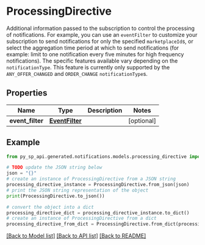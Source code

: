 # ProcessingDirective

Additional information passed to the subscription to control the processing of notifications. For example, you can use an `eventFilter` to customize your subscription to send notifications for only the specified `marketplaceId`s, or select the aggregation time period at which to send notifications (for example: limit to one notification every five minutes for high frequency notifications). The specific features available vary depending on the `notificationType`.  This feature is currently only supported by the `ANY_OFFER_CHANGED` and `ORDER_CHANGE` `notificationType`s.

## Properties

Name | Type | Description | Notes
------------ | ------------- | ------------- | -------------
**event_filter** | [**EventFilter**](EventFilter.md) |  | [optional] 

## Example

```python
from py_sp_api.generated.notifications.models.processing_directive import ProcessingDirective

# TODO update the JSON string below
json = "{}"
# create an instance of ProcessingDirective from a JSON string
processing_directive_instance = ProcessingDirective.from_json(json)
# print the JSON string representation of the object
print(ProcessingDirective.to_json())

# convert the object into a dict
processing_directive_dict = processing_directive_instance.to_dict()
# create an instance of ProcessingDirective from a dict
processing_directive_from_dict = ProcessingDirective.from_dict(processing_directive_dict)
```
[[Back to Model list]](../README.md#documentation-for-models) [[Back to API list]](../README.md#documentation-for-api-endpoints) [[Back to README]](../README.md)


